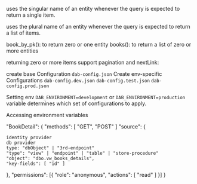 uses the singular name of an entity whenever the query is expected to return a single item.


uses the plural name of an entity whenever the query is expected to return a list of items.


book_by_pk(): to return zero or one entity
books(): to return a list of zero or more entities


returning zero or more items support pagination and nextLink:

create base Configuration
`dab-config.json` 
Create env-specific Configurations
`dab-config.dev.json`
`dab-config.test.json`
`dab-config.prod.json`

Setting env
`DAB_ENVIRONMENT=development` or `DAB_ENVIRONMENT=production` variable determines which set of configurations to apply.


Accessing environment variables





"BookDetail": {
  "methods": [ "GET", "POST" ]
  "source": {

    identity provider
    db provider
    type: "dbObject" | "3rd-endpoint"
    "type": "view" | "endpoint" | "table" | "store-procedure"
    "object": "dbo.vw_books_details",
    "key-fields": [ "id" ]
  },
  "permissions": [{
    "role": "anonymous",
    "actions": [ "read" ]
  }]
}
